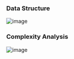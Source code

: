 ### Data Structure

![image](https://github.com/user-attachments/assets/b1248d59-ebd5-487e-8f32-715647625685)

### Complexity Analysis

![image](https://github.com/user-attachments/assets/8f252ef4-851c-4ae5-99ae-0cf4847c95b8)

